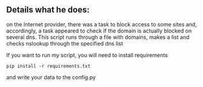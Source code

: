 ## Details what he does:
on the Internet provider, there was a task to block access to some sites and, 
accordingly, a task appeared to check if the domain is actually blocked on several dns. 
This script runs through a file with domains, makes a list and checks nslookup through the specified dns list

If you want to run my script, you will need to install requirements
```
pip install -r requirements.txt
```
and write your data to the config.py